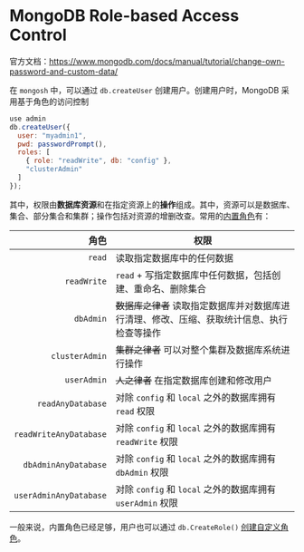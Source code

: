 # MongoDB Role-based Access Control

官方文档：<https://www.mongodb.com/docs/manual/tutorial/change-own-password-and-custom-data/>

在 `mongosh` 中，可以通过 `db.createUser` 创建用户。创建用户时，MongoDB 采用基于角色的访问控制

```javascript
use admin
db.createUser({
  user: "myadmin1",
  pwd: passwordPrompt(),
  roles: [
    { role: "readWrite", db: "config" },
    "clusterAdmin"
  ]
});
```

其中，权限由**数据库资源**和在指定资源上的**操作**组成。其中，资源可以是数据库、集合、部分集合和集群；操作包括对资源的增删改查。常用的[内置角色](https://www.mongodb.com/docs/manual/reference/built-in-roles/)有：

|                   角色 | 权限                                                                                        |
| ---------------------: | ------------------------------------------------------------------------------------------- |
|                 `read` | 读取指定数据库中的任何数据                                                                  |
|            `readWrite` | `read` + 写指定数据库中任何数据，包括创建、重命名、删除集合                                 |
|              `dbAdmin` | ~~数据库之律者~~ 读取指定数据库并对数据库进行清理、修改、压缩、获取统计信息、执行检查等操作 |
|         `clusterAdmin` | ~~集群之律者~~ 可以对整个集群及数据库系统进行操作                                           |
|            `userAdmin` | ~~人之律者~~ 在指定数据库创建和修改用户                                                     |
|      `readAnyDatabase` | 对除 `config` 和 `local` 之外的数据库拥有 `read` 权限                                       |
| `readWriteAnyDatabase` | 对除 `config` 和 `local` 之外的数据库拥有 `readWrite` 权限                                  |
|   `dbAdminAnyDatabase` | 对除 `config` 和 `local` 之外的数据库拥有 `dbAdmin` 权限                                    |
| `userAdminAnyDatabase` | 对除 `config` 和 `local` 之外的数据库拥有 `userAdmin` 权限                                  |

一般来说，内置角色已经足够，用户也可以通过 `db.CreateRole()` [创建自定义角色](https://www.mongodb.com/docs/manual/core/security-user-defined-roles/)。
